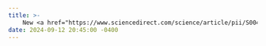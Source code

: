 ```yaml
---
title: >-
    New <a href="https://www.sciencedirect.com/science/article/pii/S004313542401340X?via%3Dihub" target="_blank">Paper</a> accepted in Water Research Journal: <em>"Disinfectant control in drinking water networks: Integrating advection–dispersion–reaction models and byproduct constraints."</em>
date: 2024-09-12 20:45:00 -0400
---
```

